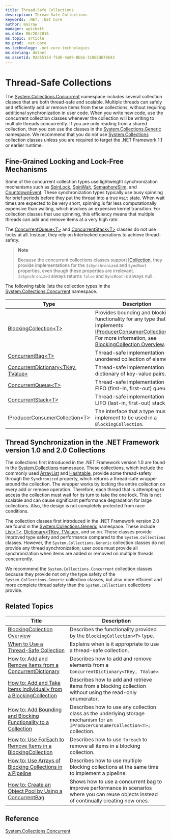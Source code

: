 ```yaml
---
title: Thread-Safe Collections
description: Thread-Safe Collections
keywords: .NET, .NET Core
author: mairaw
manager: wpickett
ms.date: 06/20/2016
ms.topic: article
ms.prod: .net-core
ms.technology: .net-core-technologies
ms.devlang: dotnet
ms.assetid: 92d5515d-f5d6-4a09-8bbb-31865d678643
---
```


# Thread-Safe Collections

The [System.Collections.Concurrent](https://docs.microsoft.com/dotnet/core/api/System.Collections.Concurrent) namespace includes several collection classes that are both thread-safe and scalable. Multiple threads can safely and efficiently add or remove items from these collections, without requiring additional synchronization in user code. When you write new code, use the concurrent collection classes whenever the collection will be writing to multiple threads concurrently. If you are only reading from a shared collection, then you can use the classes in the [System.Collections.Generic](https://docs.microsoft.com/dotnet/core/api/System.Collections.Generic) namespace. We recommend that you do not use [System.Collections](https://docs.microsoft.com/dotnet/core/api/System.Collections) collection classes unless you are required to target the .NET Framework 1.1 or earlier runtime.

## Fine-Grained Locking and Lock-Free Mechanisms

Some of the concurrent collection types use lightweight synchronization mechanisms such as [SpinLock](https://docs.microsoft.com/dotnet/core/api/System.Threading.SpinLock), [SpinWait](https://docs.microsoft.com/dotnet/core/api/System.Threading.SpinWait), [SemaphoreSlim](https://docs.microsoft.com/dotnet/core/api/System.Threading.SemaphoreSlim), and [CountdownEvent](https://docs.microsoft.com/dotnet/core/api/System.Threading.CountdownEvent). These synchronization types typically use busy spinning for brief periods before they put the thread into a true `Wait` state. When wait times are expected to be very short, spinning is far less computationally expensive than waiting, which involves an expensive kernel transition. For collection classes that use spinning, this efficiency means that multiple threads can add and remove items at a very high rate.

The [ConcurrentQueue&lt;T&gt;](https://docs.microsoft.com/dotnet/core/api/System.Collections.Concurrent.ConcurrentQueue-1) and [ConcurrentStack&lt;T&gt;](https://docs.microsoft.com/dotnet/core/api/System.Collections.Concurrent.ConcurrentStack-1) classes do not use locks at all. Instead, they rely on Interlocked operations to achieve thread-safety.

> **Note**  
>
>Because the concurrent collections classes support [ICollection](https://docs.microsoft.com/dotnet/core/api/System.Collections.ICollection), they provide implementations for the `IsSynchronized` and `SyncRoot` properties, even though these properties are irrelevant. `IsSynchronized` always returns `false` and `SyncRoot` is always null.

The following table lists the collection types in the [System.Collections.Concurrent](https://docs.microsoft.com/dotnet/core/api/System.Collections.Concurrent) namespace.

Type | Description
---- | -----------
[BlockingCollection&lt;T&gt;](https://docs.microsoft.com/dotnet/core/api/System.Collections.Concurrent.BlockingCollection-1) | Provides bounding and blocking functionality for any type that implements [IProducerConsumerCollection&lt;T&gt;](https://docs.microsoft.com/dotnet/core/api/System.Collections.Concurrent.IProducerConsumerCollection-1). For more information, see [BlockingCollection Overview](threadsafe/blockingcollection-overview.md).
[ConcurrentBag&lt;T&gt;](https://docs.microsoft.com/dotnet/core/api/System.Collections.Concurrent.ConcurrentBag-1) | Thread-safe implementation of an unordered collection of elements.
[ConcurrentDictionary&lt;TKey, TValue&gt;](https://docs.microsoft.com/dotnet/core/api/System.Collections.Concurrent.ConcurrentDictionary-2) | Thread-safe implementation of a dictionary of key-value pairs.
[ConcurrentQueue&lt;T&gt;](https://docs.microsoft.com/dotnet/core/api/System.Collections.Concurrent.ConcurrentQueue-1) | Thread-safe implementation of a FIFO (first-in, first-out) queue.
[ConcurrentStack&lt;T&gt;](https://docs.microsoft.com/dotnet/core/api/System.Collections.Concurrent.ConcurrentStack-1) | Thread-safe implementation of a LIFO (last-in, first-out) stack.
[IProducerConsumerCollection&lt;T&gt;](https://docs.microsoft.com/dotnet/core/api/System.Collections.Concurrent.IProducerConsumerCollection-1) | The interface that a type must implement to be used in a `BlockingCollection`.

## Thread Synchronization in the .NET Framework version 1.0 and 2.0 Collections

The collections first introduced in the .NET Framework version 1.0 are found in the [System.Collections](https://docs.microsoft.com/dotnet/core/api/System.Collections) namespace. These collections, which include the commonly used [ArrayList](https://docs.microsoft.com/dotnet/core/api/System.Collections.ArrayList) and [Hashtable](https://docs.microsoft.com/dotnet/core/api/System.Collections.Hashtable), provide some thread-safety through the `Synchronized` property, which returns a thread-safe wrapper around the collection. The wrapper works by locking the entire collection on every add or remove operation. Therefore, each thread that is attempting to access the collection must wait for its turn to take the one lock. This is not scalable and can cause significant performance degradation for large collections. Also, the design is not completely protected from race conditions. 

The collection classes first introduced in the .NET Framework version 2.0 are found in the [System.Collections.Generic](https://docs.microsoft.com/dotnet/core/api/System.Collections.Generic) namespace. These include [List&lt;T&gt;](https://docs.microsoft.com/dotnet/core/api/System.Collections.Generic.List-1), [Dictionary&lt;TKey, TValue&gt;](https://docs.microsoft.com/dotnet/core/api/System.Collections.Generic.Dictionary-2), and so on. These classes provide improved type safety and performance compared to the `System.Collections` classes. However, the `System.Collections.Generic` collection classes do not provide any thread synchronization; user code must provide all synchronization when items are added or removed on multiple threads concurrently.

We recommend the `System.Collections.Concurrent` collection classes because they provide not only the type safety of the `System.Collections.Generic` collection classes, but also more efficient and more complete thread safety than the `System.Collections` collections provide.

## Related Topics

Title | Description
----- | -----------
[BlockingCollection Overview](blockingcollection-overview.md) | Describes the functionality provided by the `BlockingCollection<T>` type.
[When to Use a Thread-Safe Collection](when-to-use-a-thread-safe-collection.md) | Explains when is it appropriate to use a thread-safe collection.
[How to: Add and Remove Items from a ConcurrentDictionary](how-to-add-and-remove-items.md) | Describes how to add and remove elements from a `ConcurrentDictionary<TKey, TValue>`.
[How to: Add and Take Items Individually from a BlockingCollection](how-to-add-and-take-items.md) | Describes how to add and retrieve items from a blocking collection without using the read-only enumerator.
[How to: Add Bounding and Blocking Functionality to a Collection](how-to-add-bounding-and-blocking.md ) | Describes how to use any collection class as the underlying storage mechanism for an `IProducerConsumerCollection<T>;` collection.
[How to: Use ForEach to Remove Items in a BlockingCollection](how-to-use-foreach-to-remove.md ) | Describes how to use `foreach` to remove all items in a blocking collection.
[How to: Use Arrays of Blocking Collections in a Pipeline](how-to-use-arrays-of-blockingcollections.md) | Describes how to use multiple blocking collections at the same time to implement a pipeline.
[How to: Create an Object Pool by Using a ConcurrentBag](how-to-create-an-object-pool.md) | Shows how to use a concurrent bag to improve performance in scenarios where you can reuse objects instead of continually creating new ones.

## Reference

[System.Collections.Concurrent](https://docs.microsoft.com/dotnet/core/api/System.Collections.Concurrent)






 


